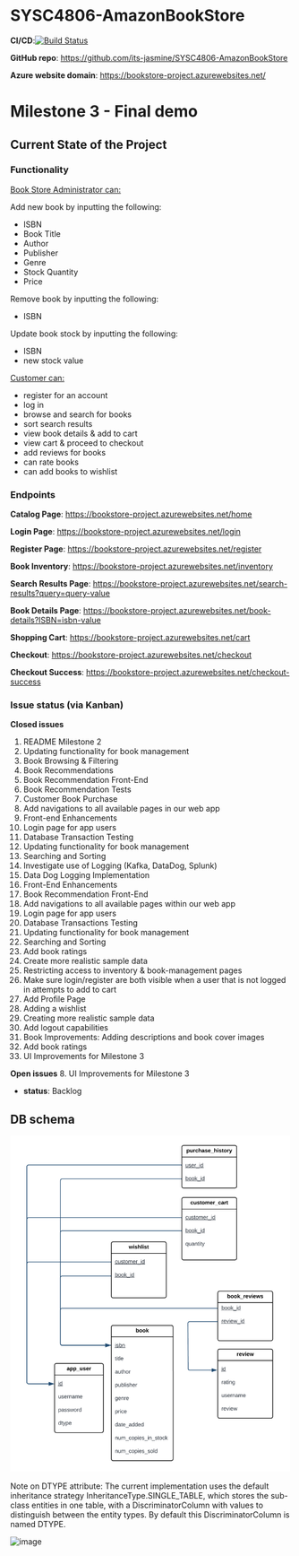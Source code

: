 # SYSC4806-AmazonBookStore

**CI/CD**:[![Build Status](https://github.com/its-jasmine/SYSC4806-AmazonBookStore/actions/workflows/maven.yml/badge.svg)](https://github.com/its-jasmine/SYSC4806-AmazonBookStore/actions)

**GitHub repo**: https://github.com/its-jasmine/SYSC4806-AmazonBookStore

**Azure website domain**: https://bookstore-project.azurewebsites.net/

# Milestone 3 - Final demo

## Current State of the Project

### Functionality

<ins>Book Store Administrator can:</ins>

Add new book by inputting the following:
- ISBN
- Book Title
- Author
- Publisher
- Genre
- Stock Quantity
- Price

Remove book by inputting the following:
- ISBN

Update book stock by inputting the following:
- ISBN
- new stock value

<ins>Customer can:</ins>
- register for an account
- log in
- browse and search for books
- sort search results
- view book details & add to cart 
- view cart & proceed to checkout
- add reviews for books
- can rate books
- can add books to wishlist



### Endpoints 
**Catalog Page**: https://bookstore-project.azurewebsites.net/home

**Login Page**: https://bookstore-project.azurewebsites.net/login

**Register Page**: https://bookstore-project.azurewebsites.net/register

**Book Inventory**: https://bookstore-project.azurewebsites.net/inventory

**Search Results Page**: https://bookstore-project.azurewebsites.net/search-results?query=query-value

**Book Details Page**: https://bookstore-project.azurewebsites.net/book-details?ISBN=isbn-value

**Shopping Cart**: https://bookstore-project.azurewebsites.net/cart

**Checkout**: https://bookstore-project.azurewebsites.net/checkout

**Checkout Success**: https://bookstore-project.azurewebsites.net/checkout-success



### Issue status (via Kanban) 
**Closed issues**
1. README Milestone 2
2. Updating functionality for book management
3. Book Browsing & Filtering
4. Book Recommendations
5. Book Recommendation Front-End
6. Book Recommendation Tests
7. Customer Book Purchase
8. Add navigations to all available pages in our web app
9. Front-end Enhancements
10. Login page for app users 
11. Database Transaction Testing 
12. Updating functionality for book management 
13. Searching and Sorting 
14. Investigate use of Logging (Kafka, DataDog, Splunk)
15. Data Dog Logging Implementation
16. Front-End Enhancements
17. Book Recommendation Front-End
18. Add navigations to all available pages within our web app
19. Login page for app users
20. Database Transactions Testing
21. Updating functionality for book management
22. Searching and Sorting
23. Add book ratings
24. Create more realistic sample data
25. Restricting access to inventory & book-management pages
26. Make sure login/register are both visible when a user that is not logged in attempts to add to cart
27. Add Profile Page
28. Adding a wishlist
29. Creating more realistic sample data
30. Add logout capabilities
31. Book Improvements: Adding descriptions and book cover images
32. Add book ratings
33. UI Improvements for Milestone 3


**Open issues** 
8. UI Improvements for Milestone 3

   - **status**: Backlog

## DB schema
<img src="src/main/resources/diagrams/db-schema-m3.png" alt="Alt text" width="500">


Note on DTYPE attribute: The current implementation uses the default inheritance strategy InheritanceType.SINGLE_TABLE, 
which stores the sub-class entities in one table, with a DiscriminatorColumn with values to distinguish between the entity types.
By default this DiscriminatorColumn is named DTYPE. 

![image](https://github.com/user-attachments/assets/141bd320-e3e8-4b5e-9d8a-7532de84c1c2)




